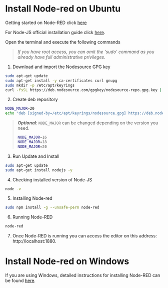 # Install Node-red on Ubuntu

Getting started on Node-RED click [here](https://nodered.org/docs/getting-started/)

For Node-JS official installation guide click [here](https://github.com/nodesource/distributions).

Open the terminal and execute the following commands

> _If you have root access, you can omit the 'sudo' command as you already have full administrative privileges._

1. Download and import the Nodesource GPG key

```sh
sudo apt-get update
sudo apt-get install -y ca-certificates curl gnupg
sudo mkdir -p /etc/apt/keyrings
curl -fsSL https://deb.nodesource.com/gpgkey/nodesource-repo.gpg.key | sudo gpg --dearmor -o /etc/apt/keyrings/nodesource.gpg
```

2. Create deb repository

```sh
NODE_MAJOR=20
echo "deb [signed-by=/etc/apt/keyrings/nodesource.gpg] https://deb.nodesource.com/node_$NODE_MAJOR.x nodistro main" | sudo tee /etc/apt/sources.list.d/nodesource.list
```

> ***Optional***: ``NODE_MAJOR`` can be changed depending on the version you need.
>
> ```sh
> NODE_MAJOR=16
> NODE_MAJOR=18
> NODE_MAJOR=20
> ```

3. Run Update and Install

```sh
sudo apt-get update
sudo apt-get install nodejs -y
```

4. Checking installed version of Node-JS

```sh
node -v
```

5. Installing Node-red

```sh
sudo npm install -g --unsafe-perm node-red
```

6. Running Node-RED

```sh
node-red
```

7. Once Node-RED is running you can access the editor on this address: http://localhost:1880.

# Install Node-red on Windows

If you are using Windows, detailed instructions for installing Node-RED can be found [here](https://nodered.org/docs/getting-started/windows).